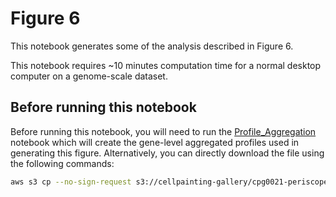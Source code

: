 # Figure 6

This notebook generates some of the analysis described in Figure 6.

This notebook requires ~10 minutes computation time for a normal desktop computer on a genome-scale dataset.

## Before running this notebook

Before running this notebook, you will need to run the [Profile_Aggregation](Profile_Aggregation) notebook which will create the gene-level aggregated profiles used in generating this figure. Alternatively, you can directly download the file using the following commands:

```bash
aws s3 cp --no-sign-request s3://cellpainting-gallery/cpg0021-periscope/broad/workspace/profiles/HeLa/20210422_6W_CP257_guide_normalized_feature_select_median_merged_ALLBATCHES___DMEM___ALLWELLS_gene_aggregated.csv.gz ../Profile_Aggregation/outputs/HeLa/20210422_6W_CP257_guide_normalized_feature_select_median_merged_ALLBATCHES___DMEM___ALLWELLS_gene_aggregated.csv.gz
```
